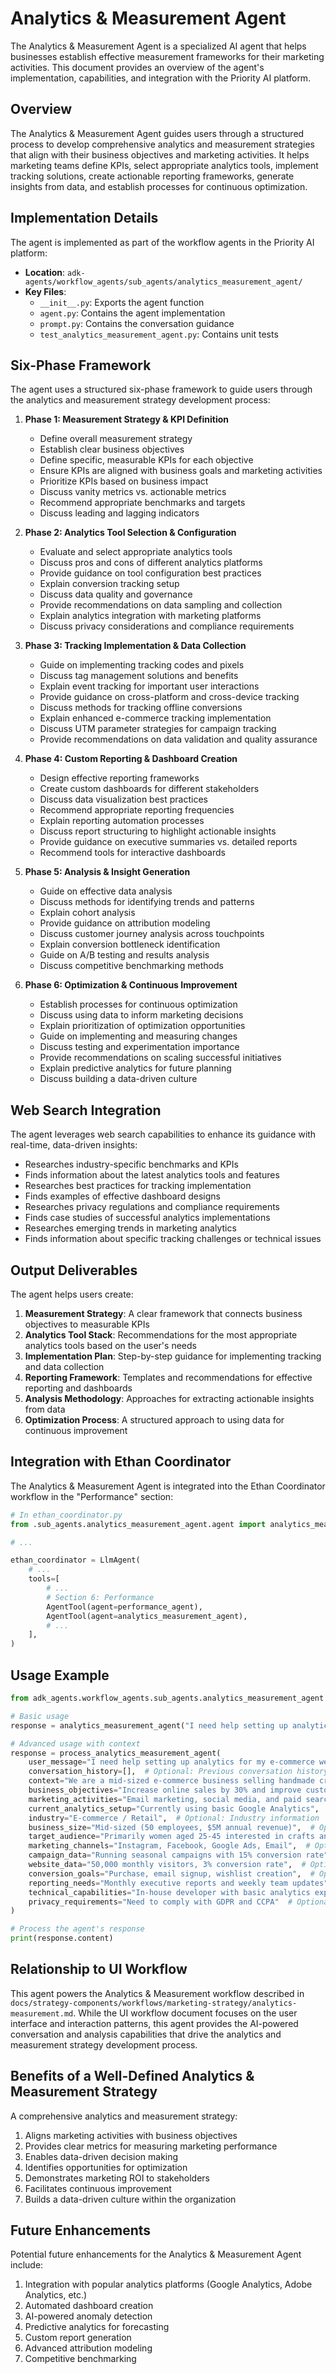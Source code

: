 # Analytics & Measurement Agent

The Analytics & Measurement Agent is a specialized AI agent that helps businesses establish effective measurement frameworks for their marketing activities. This document provides an overview of the agent's implementation, capabilities, and integration with the Priority AI platform.

## Overview

The Analytics & Measurement Agent guides users through a structured process to develop comprehensive analytics and measurement strategies that align with their business objectives and marketing activities. It helps marketing teams define KPIs, select appropriate analytics tools, implement tracking solutions, create actionable reporting frameworks, generate insights from data, and establish processes for continuous optimization.

## Implementation Details

The agent is implemented as part of the workflow agents in the Priority AI platform:

- **Location**: `adk-agents/workflow_agents/sub_agents/analytics_measurement_agent/`
- **Key Files**:
  - `__init__.py`: Exports the agent function
  - `agent.py`: Contains the agent implementation
  - `prompt.py`: Contains the conversation guidance
  - `test_analytics_measurement_agent.py`: Contains unit tests

## Six-Phase Framework

The agent uses a structured six-phase framework to guide users through the analytics and measurement strategy development process:

1. **Phase 1: Measurement Strategy & KPI Definition**
   - Define overall measurement strategy
   - Establish clear business objectives
   - Define specific, measurable KPIs for each objective
   - Ensure KPIs are aligned with business goals and marketing activities
   - Prioritize KPIs based on business impact
   - Discuss vanity metrics vs. actionable metrics
   - Recommend appropriate benchmarks and targets
   - Discuss leading and lagging indicators

2. **Phase 2: Analytics Tool Selection & Configuration**
   - Evaluate and select appropriate analytics tools
   - Discuss pros and cons of different analytics platforms
   - Provide guidance on tool configuration best practices
   - Explain conversion tracking setup
   - Discuss data quality and governance
   - Provide recommendations on data sampling and collection
   - Explain analytics integration with marketing platforms
   - Discuss privacy considerations and compliance requirements

3. **Phase 3: Tracking Implementation & Data Collection**
   - Guide on implementing tracking codes and pixels
   - Discuss tag management solutions and benefits
   - Explain event tracking for important user interactions
   - Provide guidance on cross-platform and cross-device tracking
   - Discuss methods for tracking offline conversions
   - Explain enhanced e-commerce tracking implementation
   - Discuss UTM parameter strategies for campaign tracking
   - Provide recommendations on data validation and quality assurance

4. **Phase 4: Custom Reporting & Dashboard Creation**
   - Design effective reporting frameworks
   - Create custom dashboards for different stakeholders
   - Discuss data visualization best practices
   - Recommend appropriate reporting frequencies
   - Explain reporting automation processes
   - Discuss report structuring to highlight actionable insights
   - Provide guidance on executive summaries vs. detailed reports
   - Recommend tools for interactive dashboards

5. **Phase 5: Analysis & Insight Generation**
   - Guide on effective data analysis
   - Discuss methods for identifying trends and patterns
   - Explain cohort analysis
   - Provide guidance on attribution modeling
   - Discuss customer journey analysis across touchpoints
   - Explain conversion bottleneck identification
   - Guide on A/B testing and results analysis
   - Discuss competitive benchmarking methods

6. **Phase 6: Optimization & Continuous Improvement**
   - Establish processes for continuous optimization
   - Discuss using data to inform marketing decisions
   - Explain prioritization of optimization opportunities
   - Guide on implementing and measuring changes
   - Discuss testing and experimentation importance
   - Provide recommendations on scaling successful initiatives
   - Explain predictive analytics for future planning
   - Discuss building a data-driven culture

## Web Search Integration

The agent leverages web search capabilities to enhance its guidance with real-time, data-driven insights:

- Researches industry-specific benchmarks and KPIs
- Finds information about the latest analytics tools and features
- Researches best practices for tracking implementation
- Finds examples of effective dashboard designs
- Researches privacy regulations and compliance requirements
- Finds case studies of successful analytics implementations
- Researches emerging trends in marketing analytics
- Finds information about specific tracking challenges or technical issues

## Output Deliverables

The agent helps users create:

1. **Measurement Strategy**: A clear framework that connects business objectives to measurable KPIs
2. **Analytics Tool Stack**: Recommendations for the most appropriate analytics tools based on the user's needs
3. **Implementation Plan**: Step-by-step guidance for implementing tracking and data collection
4. **Reporting Framework**: Templates and recommendations for effective reporting and dashboards
5. **Analysis Methodology**: Approaches for extracting actionable insights from data
6. **Optimization Process**: A structured approach to using data for continuous improvement

## Integration with Ethan Coordinator

The Analytics & Measurement Agent is integrated into the Ethan Coordinator workflow in the "Performance" section:

```python
# In ethan_coordinator.py
from .sub_agents.analytics_measurement_agent.agent import analytics_measurement_agent

# ...

ethan_coordinator = LlmAgent(
    # ...
    tools=[
        # ...
        # Section 6: Performance
        AgentTool(agent=performance_agent),
        AgentTool(agent=analytics_measurement_agent),
        # ...
    ],
)
```

## Usage Example

```python
from adk_agents.workflow_agents.sub_agents.analytics_measurement_agent import analytics_measurement_agent, process_analytics_measurement_agent

# Basic usage
response = analytics_measurement_agent("I need help setting up analytics for my e-commerce website")

# Advanced usage with context
response = process_analytics_measurement_agent(
    user_message="I need help setting up analytics for my e-commerce website",
    conversation_history=[],  # Optional: Previous conversation history
    context="We are a mid-sized e-commerce business selling handmade crafts",  # Optional: Business context
    business_objectives="Increase online sales by 30% and improve customer retention",  # Optional: Business objectives
    marketing_activities="Email marketing, social media, and paid search",  # Optional: Marketing activities
    current_analytics_setup="Currently using basic Google Analytics",  # Optional: Current analytics setup
    industry="E-commerce / Retail",  # Optional: Industry information
    business_size="Mid-sized (50 employees, $5M annual revenue)",  # Optional: Business size
    target_audience="Primarily women aged 25-45 interested in crafts and DIY",  # Optional: Target audience
    marketing_channels="Instagram, Facebook, Google Ads, Email",  # Optional: Marketing channels
    campaign_data="Running seasonal campaigns with 15% conversion rate",  # Optional: Campaign data
    website_data="50,000 monthly visitors, 3% conversion rate",  # Optional: Website data
    conversion_goals="Purchase, email signup, wishlist creation",  # Optional: Conversion goals
    reporting_needs="Monthly executive reports and weekly team updates",  # Optional: Reporting needs
    technical_capabilities="In-house developer with basic analytics experience",  # Optional: Technical capabilities
    privacy_requirements="Need to comply with GDPR and CCPA"  # Optional: Privacy requirements
)

# Process the agent's response
print(response.content)
```

## Relationship to UI Workflow

This agent powers the Analytics & Measurement workflow described in `docs/strategy-components/workflows/marketing-strategy/analytics-measurement.md`. While the UI workflow document focuses on the user interface and interaction patterns, this agent provides the AI-powered conversation and analysis capabilities that drive the analytics and measurement strategy development process.

## Benefits of a Well-Defined Analytics & Measurement Strategy

A comprehensive analytics and measurement strategy:

1. Aligns marketing activities with business objectives
2. Provides clear metrics for measuring marketing performance
3. Enables data-driven decision making
4. Identifies opportunities for optimization
5. Demonstrates marketing ROI to stakeholders
6. Facilitates continuous improvement
7. Builds a data-driven culture within the organization

## Future Enhancements

Potential future enhancements for the Analytics & Measurement Agent include:

1. Integration with popular analytics platforms (Google Analytics, Adobe Analytics, etc.)
2. Automated dashboard creation
3. AI-powered anomaly detection
4. Predictive analytics for forecasting
5. Custom report generation
6. Advanced attribution modeling
7. Competitive benchmarking

